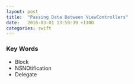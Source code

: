 ```yaml
---
layout: post
title:  "Passing Data Between ViewControllers"
date:   2016-03-01 13:59:39 +1300
categories: swift
---
```


### Key Words

- Block
- NSNOtification
- Delegate
